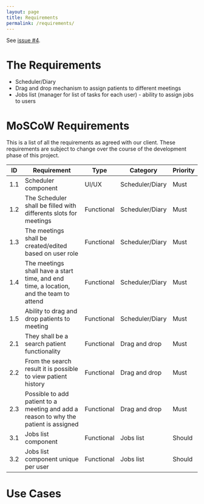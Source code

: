 ```yaml
---
layout: page
title: Requirements
permalink: /requirements/
---
```


See [issue #4](https://github.com/comp204p-team35/website/issues/4).

# The Requirements

- Scheduler/Diary
- Drag and drop mechanism to assign patients to different meetings
- Jobs list (manager for list of tasks for each user) - ability to assign jobs to users

# MoSCoW Requirements

This is a list of all the requirements as agreed with our client. These requirements are subject to change over the course of the development phase of this project.

| ID | Requirement | Type | Category | Priority |
|----|-------------|------|----------|----------|
| 1.1|Scheduler component|UI/UX|Scheduler/Diary|Must|
| 1.2|The Scheduler shall be filled with differents slots for meetings|Functional|Scheduler/Diary|Must|
| 1.3|The meetings shall be created/edited based on user role|Functional|Scheduler/Diary|Must|
| 1.4|The meetings shall have a start time, and end time, a location, and the team to attend|Functional|Scheduler/Diary|Must|
| 1.5|Ability to drag and drop patients to meeting|Functional|Scheduler/Diary|Must|
| 2.1|They shall be a search patient functionality|Functional|Drag and drop|Must|
| 2.2|From the search result it is possible to view patient history|Functional|Drag and drop|Must|
| 2.3|Possible to add patient to a meeting and add a reason to why the patient is assigned|Functional|Drag and drop|Must|
| 3.1|Jobs list component|Functional|Jobs list|Should|  
| 3.2|Jobs list component unique per user|Functional|Jobs list|Should|  

# Use Cases
